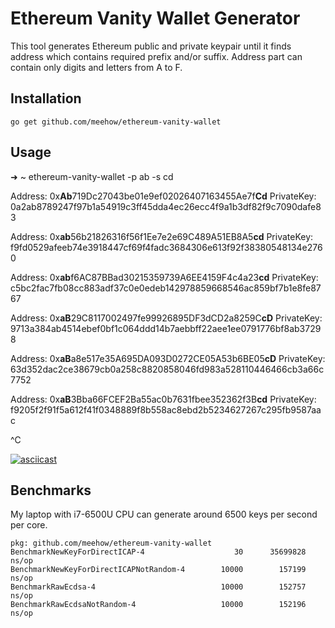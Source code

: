 # Ethereum Vanity Wallet Generator

This tool generates Ethereum public and private keypair until it finds address
which contains required prefix and/or suffix.
Address part can contain only digits and letters from A to F.

## Installation

```
go get github.com/meehow/ethereum-vanity-wallet
```

## Usage

➜  ~ ethereum-vanity-wallet -p ab -s cd

Address: 0x**Ab**719Dc27043be01e9ef02026407163455Ae7f**Cd** PrivateKey: 0a2ab8789247f97b1a54919c3ff45dda4ec26ecc4f9a1b3df82f9c7090dafe83

Address: 0x**ab**56b21826316f56f1Ee7e2e69C489A51EB8A5**cd** PrivateKey: f9fd0529afeeb74e3918447cf69f4fadc3684306e613f92f38380548134e2760

Address: 0x**ab**f6AC87BBad30215359739A6EE4159F4c4a23**cd** PrivateKey: c5bc2fac7fb08cc883adf37c0e0edeb142978859668546ac859bf7b1e8fe8767

Address: 0x**aB**29C8117002497fe99926895DF3dCD2a8259C**cD** PrivateKey: 9713a384ab4514ebef0bf1c064ddd14b7aebbff22aee1ee0791776bf8ab37298

Address: 0x**aB**a8e517e35A695DA093D0272CE05A53b6BE05**cD** PrivateKey: 63d352dac2ce38679cb0a258c8820858046fd983a528110446466cb3a66c7752

Address: 0x**aB**3Bba66FCEF2Ba55ac0b7631fbee352362f3B**cd** PrivateKey: f9205f2f91f5a612f41f0348889f8b558ac8ebd2b5234627267c295fb9587aac

^C

[![asciicast](https://asciinema.org/a/228369.svg)](https://asciinema.org/a/228369)

## Benchmarks

My laptop with i7-6500U CPU can generate around 6500 keys per second per core.

```
pkg: github.com/meehow/ethereum-vanity-wallet
BenchmarkNewKeyForDirectICAP-4            	      30	  35699828 ns/op
BenchmarkNewKeyForDirectICAPNotRandom-4   	   10000	    157199 ns/op
BenchmarkRawEcdsa-4                       	   10000	    152757 ns/op
BenchmarkRawEcdsaNotRandom-4              	   10000	    152196 ns/op
```
